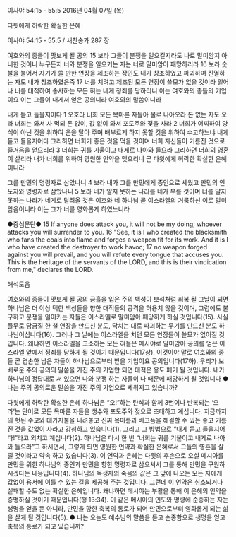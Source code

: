 이사야 54:15 - 55:5 
2016년 04월 07일 (목)

다윗에게 허락한 확실한 은혜



이사야 54:15 - 55:5 / 새찬송가 287 장


여호와의 종들이 맛보게 될 공의
15 보라 그들이 분쟁을 일으킬지라도 나로 말미암지 아니한 것이니 누구든지 너와 분쟁을 일으키는 자는 너로 말미암아 패망하리라 16 보라 숯불을 불어서 자기가 쓸 만한 연장을 제조하는 장인도 내가 창조하였고 파괴하며 진멸하는 자도 내가 창조하였은즉 17 너를 치려고 제조된 모든 연장이 쓸모가 없을 것이라 일어나 너를 대적하여 송사하는 모든 혀는 네게 정죄를 당하리니 이는 여호와의 종들의 기업이요 이는 그들이 내게서 얻은 공의니라 여호와의 말씀이니라 

내게 듣고 들을지어다
1 오호라 너희 모든 목마른 자들아 물로 나아오라 돈 없는 자도 오라 너희는 와서 사 먹되 돈 없이, 값 없이 와서 포도주와 젖을 사라 2 너희가 어찌하여 양식이 아닌 것을 위하여 은을 달아 주며 배부르게 하지 못할 것을 위하여 수고하느냐 내게 듣고 들을지어다 그리하면 너희가 좋은 것을 먹을 것이며 너희 자신들이 기름진 것으로 즐거움을 얻으리라 3 너희는 귀를 기울이고 내게로 나아와 들으라 그리하면 너희의 영혼이 살리라 내가 너희를 위하여 영원한 언약을 맺으리니 곧 다윗에게 허락한 확실한 은혜이니라

그를 만민의 명령자로 삼았나니
4 보라 내가 그를 만민에게 증인으로 세웠고 만민의 인도자와 명령자로 삼았나니 5 보라 네가 알지 못하는 나라를 네가 부를 것이며 너를 알지 못하는 나라가 네게로 달려올 것은 여호와 네 하나님 곧 이스라엘의 거룩하신 이로 말미암음이니라 이는 그가 너를 영화롭게 하였느니라

●중심문단● 15 If anyone does attack you, it will not be my doing; whoever attacks you will surrender to you. 16 "See, it is I who created the blacksmith who fans the coals into flame and forges a weapon fit for its work. And it is I who have created the destroyer to work havoc; 17 no weapon forged against you will prevail, and you will refute every tongue that accuses you. This is the heritage of the servants of the LORD, and this is their vindication from me," declares the LORD.

해석도움





여호와의 종들이 맛보게 될 공의 
긍휼을 입은 주의 백성이 보석처럼 회복 될 그날이 되면 하나님은 더 이상 택한 백성들을 향한 대적들의 공격을 허용치 않을 것이며, 그럼에도 불구하고 분쟁을 일이키는 자들은 이스라엘로 말미암아 패망하게 하실 것입니다(15). 사실 풀무로 담금질 한 철 연장을 만드신 분도, 닥치는 대로 파괴하는 무기를 만드신 분도 하나님이십니다(16). 그러나 그 날에는 이스라엘을 치던 모든 연장들이 쓸모가 없어질 것입니다. 왜냐하면 이스라엘을 고소하는 모든 혀들은 메시야로 말미암아 공의를 얻은 이스라엘 앞에서 정죄를 당하게 될 것이기 때문입니다(17상). 이것이야 말로 여호와의 종들 곧 겸손한 남은 자들이 하나님으로부터 받을 기업이요 공의입니다(17하). 우리가 보배로운 주의 공의의 말씀을 가진 주의 기업만 되면 대적은 용도 폐기 될 것입니다. 내가 하나님의 정답대로 서 있으면 나와 분쟁 하는 자들이 나 때문에 패망하게 될 것입니다 
●나는 주의 공의로운 말씀을 가진 주의 기업으로 세워지고 있습니까?

다윗에게 허락한 확실한 은혜
하나님은 “오!”하는 탄식과 함께 3번이나 반복되는 ‘오라’는 단어로 모든 목마른 자들을 생수와 포도주와 젖으로 초대하고 계십니다. 지금까지의 헛된 수고와 대가지불을 내려놓고 진짜 목마름과 배고픔을 해결할 수 있는 좋고 기름진 것을 값없이 사라고 강청하고 있습니다(1). 그리고 그 방법으로 “내게 듣고 들을지어다!”라고 외치고 계십니다(2). 하나님은 다시 한 번 “너희는 귀를 기울이고 내게로 나아와 들으라”고 하시면서, 그렇게 되면 영원한 언약과 확실한 은혜로서 그들의 영혼을 살릴 것이라고 약속 하고 있습니다(3). 이 언약과 은혜는 다윗의 후손으로 오실 메시아를 만민을 위한 하나님의 증인과 만민을 향한 명령자로 삼으셔서 그를 통해 만민을 구원하시겠다는 내용입니다(4). 하나님의 독생자의 죽음의 값은 그 앞에 나오는 모든 자에게 값없이 용서에 이를 수 있는 길을 제공해 주는 것입니다. 그런데 이 언약은 취소되거나 실패할 수도 없는 확실한 은혜입니다. 왜냐하면 메시야는 부활을 통해 이 은혜의 언약을 증명하실 것이기 때문입니다(행 13:34). 이 같은 메시아의 인도와 명령에 순종하는 자는 생명을 얻을 뿐 아니라, 만민을 향한 축복의 통로가 되어 만민으로부터 영화롭게 되는 삶을 살게 될 것입니다(5).
● 나는 오늘도 예수님의 말씀을 듣고 순종함으로 생명을 얻고 축복의 통로가 되고 있습니까?